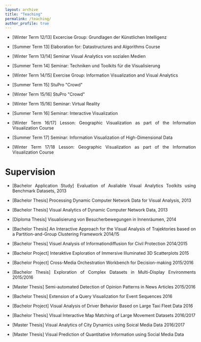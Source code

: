 ```yaml
---
layout: archive
title: "Teaching"
permalink: /teaching/
author_profile: true
---
```


* <p style="font-size:14px;width:600px;text-align:justify">[Winter Term 12/13] Excercise Group: Grundlagen der Künstlichen Intelligenz</p>

* <p style="font-size:14px;width:600px;text-align:justify">[Summer Term 13] Elaboration for: Datastructures and Algorithms Course</p>

* <p style="font-size:14px;width:600px;text-align:justify">[Winter Term 13/14] Seminar Visual Analytics von sozialen Medien</p>

* <p style="font-size:14px;width:600px;text-align:justify">[Summer Term 14] Seminar: Techniken und Toolkits für die Visualisierung</p>

* <p style="font-size:14px;width:600px;text-align:justify">[Winter Term 14/15] Exercise Group: Information Visualization and Visual Analytics</p>

* <p style="font-size:14px;width:600px;text-align:justify">[Summer Term 15] StuPro "Crowd"</p>

* <p style="font-size:14px;width:600px;text-align:justify">[Winter Term 15/16] StuPro "Crowd"</p>
  
 * <p style="font-size:14px;width:600px;text-align:justify">[Winter Term 15/16] Seminar: Virtual Reality</p>
  
 * <p style="font-size:14px;width:600px;text-align:justify"> [Summer Term 16] Seminar: Interactive Visualization</p>

* <p style="font-size:14px;width:600px;text-align:justify">[Winter Term 16/17] Lesson: Geographic Visualization as part of the Information Visualization Course</p>

* <p style="font-size:14px;width:600px;text-align:justify">[Summer Term 17] Seminar: Information Visualization of High-Dimensional Data</p>

* <p style="font-size:14px;width:600px;text-align:justify">[Winter Term 17/18 Lesson: Geographic Visualization as part of the Information Visualization Course</p>


Supervision 
===

* <p style="font-size:14px;width:600px;text-align:justify">[Bachelor Application Study] Evaluation of Avaliable Visual Analytics Toolkits using Benchmark Datasets, 2013</p>

* <p style="font-size:14px;width:600px;text-align:justify">[Bachelor Thesis] Processing Dynamic Computer Network Data for Visual Analysis, 2013</p>

* <p style="font-size:14px;width:600px;text-align:justify">[Bachelor Thesis] Visual Analytics of Dynamic Computer Network Data, 2013</p>

* <p style="font-size:14px;width:600px;text-align:justify">[Diploma Thesis] Visualisierung von Besucherbewegungen in Innenräumen, 2014</p>

* <p style="font-size:14px;width:600px;text-align:justify">[Bachelor Thesis] An Interactive Approach for the Visual Analysis of Trajektories based on a Partition-and-Group Clustering Framework 2014/15</p>

* <p style="font-size:14px;width:600px;text-align:justify">[Bachelor Thesis] Visuel Analysis of Informationdiffusion for Civil Protection 2014/2015</p>

* <p style="font-size:14px;width:600px;text-align:justify">[Bachelor Project] Interaktive Exploration of Immersive Illuminated 3D Scatterplots 2015</p>

* <p style="font-size:14px;width:600px;text-align:justify">[Bachelor Project] Cross-Media Orchestration Workbench for Decision-making 2015/2016</p>

* <p style="font-size:14px;width:600px;text-align:justify">[Bachelor Thesis] Exploration of Complex Datasets in Multi-Display Environments 2015/2016</p>

* <p style="font-size:14px;width:600px;text-align:justify">[Master Thesis] Semi-automated Detection of Opinion Patterns in News Articles 2015/2016</p>

* <p style="font-size:14px;width:600px;text-align:justify">[Bachelor Thesis] Extension of a Query Visualization for Event Sequences 2016</p>

* <p style="font-size:14px;width:600px;text-align:justify">[Bachelor Project] Visual Analysis of Driver Behavior Based on Large Taxi Fleet Data 2016</p>

* <p style="font-size:14px;width:600px;text-align:justify">[Bachelor Thesis] VIsual Interactive Map Matching of Large Movement Datasets 2016/2017</p>

* <p style="font-size:14px;width:600px;text-align:justify">[Master Thesis] Visual Analytics of City Dynamics using Soical Media Data 2016/2017</p>

* <p style="font-size:14px;width:600px;text-align:justify">[Master Thesis] Visual Prediction of Quantitative Information using Social Media Data</p>

